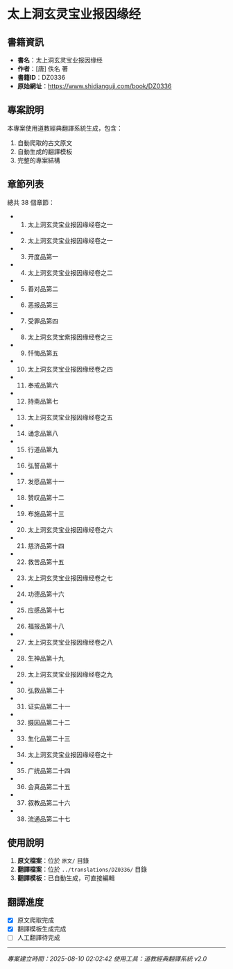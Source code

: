 # 太上洞玄灵宝业报因缘经

## 書籍資訊

- **書名**：太上洞玄灵宝业报因缘经
- **作者**：[唐] 佚名 著
- **書籍ID**：DZ0336
- **原始網址**：https://www.shidianguji.com/book/DZ0336

## 專案說明

本專案使用道教經典翻譯系統生成，包含：
1. 自動爬取的古文原文
2. 自動生成的翻譯模板
3. 完整的專案結構

## 章節列表

總共 38 個章節：

- 01. 太上洞玄灵宝业报因缘经卷之一
- 02. 太上洞玄灵宝业报因缘经卷之一
- 03. 开度品第一
- 04. 太上洞玄灵宝业报因缘经卷之二
- 05. 善对品第二
- 06. 恶报品第三
- 07. 受罪品第四
- 08. 太上洞玄灵宝紫报因缘经卷之三
- 09. 忏悔品第五
- 10. 太上洞玄灵宝业报因缘经卷之四
- 11. 奉戒品第六
- 12. 持斋品第七
- 13. 太上洞玄灵宝业报因缘经卷之五
- 14. 诵念品第八
- 15. 行道品第九
- 16. 弘誓品第十
- 17. 发愿品第十一
- 18. 赞叹品第十二
- 19. 布施品第十三
- 20. 太上洞玄灵宝业报因缘经卷之六
- 21. 慈济品第十四
- 22. 救苦品第十五
- 23. 太上洞玄灵宝业报因缘经卷之七
- 24. 功德品第十六
- 25. 应感品第十七
- 26. 福报品第十八
- 27. 太上洞玄灵宝业报因缘经卷之八
- 28. 生神品第十九
- 29. 太上洞玄灵宝业报因缘经卷之九
- 30. 弘救品第二十
- 31. 证实品第二十一
- 32. 摄因品第二十二
- 33. 生化品第二十三
- 34. 太上洞玄灵宝业报因缘经卷之十
- 35. 广统品第二十四
- 36. 会真品第二十五
- 37. 叙教品第二十六
- 38. 流通品第二十七


## 使用說明

1. **原文檔案**：位於 `原文/` 目錄
2. **翻譯檔案**：位於 `../translations/DZ0336/` 目錄
3. **翻譯模板**：已自動生成，可直接編輯

## 翻譯進度

- [x] 原文爬取完成
- [x] 翻譯模板生成完成
- [ ] 人工翻譯待完成

---
*專案建立時間：2025-08-10 02:02:42*
*使用工具：道教經典翻譯系統 v2.0*
